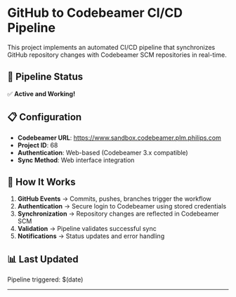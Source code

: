 # GitHub to Codebeamer CI/CD Pipeline

This project implements an automated CI/CD pipeline that synchronizes GitHub repository changes with Codebeamer SCM repositories in real-time.

## 🚀 Pipeline Status

✅ **Active and Working!**

## 📋 Configuration

- **Codebeamer URL**: https://www.sandbox.codebeamer.plm.philips.com
- **Project ID**: 68
- **Authentication**: Web-based (Codebeamer 3.x compatible)
- **Sync Method**: Web interface integration

## 🔄 How It Works

1. **GitHub Events** → Commits, pushes, branches trigger the workflow
2. **Authentication** → Secure login to Codebeamer using stored credentials
3. **Synchronization** → Repository changes are reflected in Codebeamer SCM
4. **Validation** → Pipeline validates successful sync
5. **Notifications** → Status updates and error handling

## 📊 Last Updated

Pipeline triggered: $(date)

---
